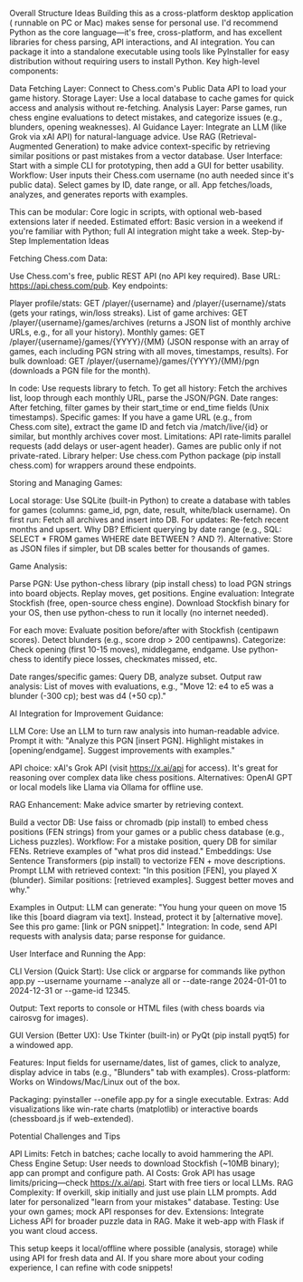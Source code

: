 Overall Structure Ideas
Building this as a cross-platform desktop application ( runnable on PC or Mac) makes sense for personal use. I'd recommend Python as the core language—it's free, cross-platform, and has excellent libraries for chess parsing, API interactions, and AI integration. You can package it into a standalone executable using tools like PyInstaller for easy distribution without requiring users to install Python.
Key high-level components:

Data Fetching Layer: Connect to Chess.com's Public Data API to load your game history.
Storage Layer: Use a local database to cache games for quick access and analysis without re-fetching.
Analysis Layer: Parse games, run chess engine evaluations to detect mistakes, and categorize issues (e.g., blunders, opening weaknesses).
AI Guidance Layer: Integrate an LLM (like Grok via xAI API) for natural-language advice. Use RAG (Retrieval-Augmented Generation) to make advice context-specific by retrieving similar positions or past mistakes from a vector database.
User Interface: Start with a simple CLI for prototyping, then add a GUI for better usability.
Workflow: User inputs their Chess.com username (no auth needed since it's public data). Select games by ID, date range, or all. App fetches/loads, analyzes, and generates reports with examples.

This can be modular: Core logic in scripts, with optional web-based extensions later if needed. Estimated effort: Basic version in a weekend if you're familiar with Python; full AI integration might take a week.
Step-by-Step Implementation Ideas

Fetching Chess.com Data:

Use Chess.com's free, public REST API (no API key required). Base URL: https://api.chess.com/pub.
Key endpoints:

Player profile/stats: GET /player/{username} and /player/{username}/stats (gets your ratings, win/loss streaks).
List of game archives: GET /player/{username}/games/archives (returns a JSON list of monthly archive URLs, e.g., for all your history).
Monthly games: GET /player/{username}/games/{YYYY}/{MM} (JSON response with an array of games, each including PGN string with all moves, timestamps, results).
For bulk download: GET /player/{username}/games/{YYYY}/{MM}/pgn (downloads a PGN file for the month).


In code: Use requests library to fetch. To get all history: Fetch the archives list, loop through each monthly URL, parse the JSON/PGN.
Date ranges: After fetching, filter games by their start_time or end_time fields (Unix timestamps).
Specific games: If you have a game URL (e.g., from Chess.com site), extract the game ID and fetch via /match/live/{id} or similar, but monthly archives cover most.
Limitations: API rate-limits parallel requests (add delays or user-agent header). Games are public only if not private-rated.
Library helper: Use chess.com Python package (pip install chess.com) for wrappers around these endpoints.


Storing and Managing Games:

Local storage: Use SQLite (built-in Python) to create a database with tables for games (columns: game_id, pgn, date, result, white/black username).
On first run: Fetch all archives and insert into DB.
For updates: Re-fetch recent months and upsert.
Why DB? Efficient querying by date range (e.g., SQL: SELECT * FROM games WHERE date BETWEEN ? AND ?).
Alternative: Store as JSON files if simpler, but DB scales better for thousands of games.


Game Analysis:

Parse PGN: Use python-chess library (pip install chess) to load PGN strings into board objects. Replay moves, get positions.
Engine evaluation: Integrate Stockfish (free, open-source chess engine). Download Stockfish binary for your OS, then use python-chess to run it locally (no internet needed).

For each move: Evaluate position before/after with Stockfish (centipawn scores). Detect blunders (e.g., score drop > 200 centipawns).
Categorize: Check opening (first 10-15 moves), middlegame, endgame. Use python-chess to identify piece losses, checkmates missed, etc.


Date ranges/specific games: Query DB, analyze subset.
Output raw analysis: List of moves with evaluations, e.g., "Move 12: e4 to e5 was a blunder (-300 cp); best was d4 (+50 cp)."


AI Integration for Improvement Guidance:

LLM Core: Use an LLM to turn raw analysis into human-readable advice. Prompt it with: "Analyze this PGN [insert PGN]. Highlight mistakes in [opening/endgame]. Suggest improvements with examples."

API choice: xAI's Grok API (visit https://x.ai/api for access). It's great for reasoning over complex data like chess positions. Alternatives: OpenAI GPT or local models like Llama via Ollama for offline use.


RAG Enhancement: Make advice smarter by retrieving context.

Build a vector DB: Use faiss or chromadb (pip install) to embed chess positions (FEN strings) from your games or a public chess database (e.g., Lichess puzzles).
Workflow: For a mistake position, query DB for similar FENs. Retrieve examples of "what pros did instead."
Embeddings: Use Sentence Transformers (pip install) to vectorize FEN + move descriptions.
Prompt LLM with retrieved context: "In this position [FEN], you played X (blunder). Similar positions: [retrieved examples]. Suggest better moves and why."


Examples in Output: LLM can generate: "You hung your queen on move 15 like this [board diagram via text]. Instead, protect it by [alternative move]. See this pro game: [link or PGN snippet]."
Integration: In code, send API requests with analysis data; parse response for guidance.


User Interface and Running the App:

CLI Version (Quick Start): Use click or argparse for commands like python app.py --username yourname --analyze all or --date-range 2024-01-01 to 2024-12-31 or --game-id 12345.

Output: Text reports to console or HTML files (with chess boards via cairosvg for images).


GUI Version (Better UX): Use Tkinter (built-in) or PyQt (pip install pyqt5) for a windowed app.

Features: Input fields for username/dates, list of games, click to analyze, display advice in tabs (e.g., "Blunders" tab with examples).
Cross-platform: Works on Windows/Mac/Linux out of the box.


Packaging: pyinstaller --onefile app.py for a single executable.
Extras: Add visualizations like win-rate charts (matplotlib) or interactive boards (chessboard.js if web-extended).



Potential Challenges and Tips

API Limits: Fetch in batches; cache locally to avoid hammering the API.
Chess Engine Setup: User needs to download Stockfish (~10MB binary); app can prompt and configure path.
AI Costs: Grok API has usage limits/pricing—check https://x.ai/api. Start with free tiers or local LLMs.
RAG Complexity: If overkill, skip initially and just use plain LLM prompts. Add later for personalized "learn from your mistakes" database.
Testing: Use your own games; mock API responses for dev.
Extensions: Integrate Lichess API for broader puzzle data in RAG. Make it web-app with Flask if you want cloud access.

This setup keeps it local/offline where possible (analysis, storage) while using API for fresh data and AI. If you share more about your coding experience, I can refine with code snippets!